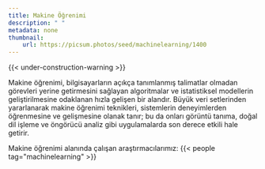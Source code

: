 ```yaml
---
title: Makine Öğrenimi
description: " "
metadata: none
thumbnail: 
    url: https://picsum.photos/seed/machinelearning/1400
---
```


{{< under-construction-warning >}}

Makine öğrenimi, bilgisayarların açıkça tanımlanmış talimatlar olmadan görevleri yerine getirmesini sağlayan algoritmalar ve istatistiksel modellerin geliştirilmesine odaklanan hızla gelişen bir alandır. Büyük veri setlerinden yararlanarak makine öğrenimi teknikleri, sistemlerin deneyimlerden öğrenmesine ve gelişmesine olanak tanır; bu da onları görüntü tanıma, doğal dil işleme ve öngörücü analiz gibi uygulamalarda son derece etkili hale getirir.

Makine öğrenimi alanında çalışan araştırmacılarımız:
{{< people tag="machinelearning" >}}
